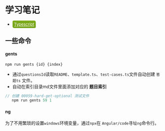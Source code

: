 # 学习笔记

- <a href='./Typescript/index.md' style="background-image: linear-gradient(#7EAB1B,#72A00F);color:#fff;padding:4px 5px;border-radius:4px 5px;font-size:13px;">Typescript</a>





## 一些命令

#### gents

`npm run gents {id} {index}`

- 通过`questionsId`读取`README`、`template.ts`、`test-cases.ts`文件自动创建 `答题ts` 文件。
- 自动在索引目录md文件里面添加对应的 **题目索引**

```js
// 创建 00059-hard-get-optional 测试文件
   npm run gents 59 1
```

#### ng

为了不用繁琐的设置`windows`环境变量，通过`npx`在 `Angular/code`寻址`ng`命令行。
